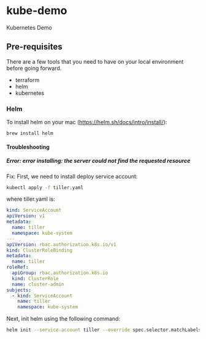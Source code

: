 # kube-demo
Kubernetes Demo

## Pre-requisites
There are a few tools that you need to have on your local environment before going forward.
* terraform
* helm
* kubernetes

### Helm
To install helm on your mac (https://helm.sh/docs/intro/install/):
```
brew install helm
```
#### Troubleshooting
##### Error: error installing: the server could not find the requested resource
Fix:
First, we need to install deploy service account:
```bash
kubectl apply -f tiller.yaml
```
where tiller.yaml is:
```yaml
kind: ServiceAccount
apiVersion: v1
metadata:
  name: tiller
  namespace: kube-system
---
apiVersion: rbac.authorization.k8s.io/v1
kind: ClusterRoleBinding
metadata:
  name: tiller
roleRef:
  apiGroup: rbac.authorization.k8s.io
  kind: ClusterRole
  name: cluster-admin
subjects:
  - kind: ServiceAccount
    name: tiller
    namespace: kube-system
```
Next, init helm using the following command:
```bash
helm init --service-account tiller --override spec.selector.matchLabels.'name'='tiller',spec.selector.matchLabels.'app'='helm' --output yaml | sed 's@apiVersion: extensions/v1beta1@apiVersion: apps/v1@' | kubectl apply -f -
```
